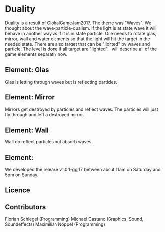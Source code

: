 # Duality
Duality is a result of GlobalGameJam2017. The theme was "Waves". We thought about the wave-particle-dualism. If the light is at state wave it will behave in another way as if it is in state particle. One needs to rotate glas, mirror, wall and water elements so that the light will hit the target in the needed state. There are also target that can be "lighted" by waves and particle. The level is done if all target are "lighted". I will describe all of the game elements separatly now.

## Element: Glas
Glas is letting through waves but is reflecting particles.

## Element: Mirror
Mirrors get destroyed by particles and reflect waves. The particles will just fly through and left a destroyed mirror.

## Element: Wall
Wall do reflect particles but absorb waves.

## Element: 


We developed the release v1.0.1-ggj17 between about 11am on Saturday and 5pm on Sunday. 

## Licence


## Contributors
Florian Schlegel (Programming)
Michael Castano (Graphics, Sound, Soundeffects)
Maximilian Noppel (Programming)
